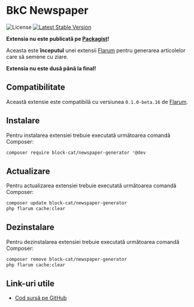# BkC Newspaper

![License](https://img.shields.io/badge/license-MIT-blue.svg) [![Latest Stable Version](https://img.shields.io/packagist/v/block-cat/newspaper-generator.svg)](https://packagist.org/packages/block-cat/newspaper-generator)

**Extensia nu este publicată pe [Packagist](https://packagist.org/)!**

Aceasta este **începutul** unei extensii [Flarum](https://flarum.org/) pentru generarea articolelor care să semene cu ziare.

**Extensia nu este dusă până la final!**

## Compatibilitate

Această extensie este compatibilă cu versiunea `0.1.0-beta.16` de [Flarum](https://flarum.org/).

## Instalare

Pentru instalarea extensiei trebuie executată următoarea comandă Composer:

```sh
composer require block-cat/newspaper-generator *@dev
```

## Actualizare

Pentru actualizarea extensiei trebuie executată următoarea comandă Composer:

```sh
composer update block-cat/newspaper-generator
php flarum cache:clear
```

## Dezinstalare

Pentru dezinstalarea extensiei trebuie executată următoarea comandă Composer:

```sh
composer remove block-cat/newspaper-generator
php flarum cache:clear
```

## Link-uri utile

- [Cod sursă pe GitHub](https://github.com/block-cat/newspaper-generator)
